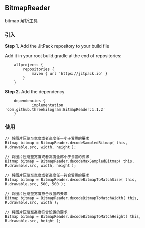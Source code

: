 
## BitmapReader

bitmap 解析工具

### 引入

**Step 1.** Add the JitPack repository to your build file

Add it in your root build.gradle at the end of repositories:

```
	allprojects {
		repositories {
			maven { url 'https://jitpack.io' }
		}
	}
```

**Step 2.** Add the dependency

```
	dependencies {
	        implementation 'com.github.threekilogram:BitmapReader:1.1.2'
	}
```

### 使用

```
// 将图片压缩至宽度或者高度任一小于设置的要求
Bitmap bitmap = BitmapReader.decodeSampledBitmap( this, R.drawable.src, width, height );
```

```
// 将图片压缩至宽度或者高度全部小于设置的要求
Bitmap bitmap = BitmapReader.decodeMaxSampledBitmap( this, R.drawable.src, width, height );
```

```
// 将图片压缩至宽度或者高度任一符合设置的要求
Bitmap bitmap = BitmapReader.decodeBitmapToMatchSize( this, R.drawable.src, 500, 500 );
```

```
// 将图片压缩至宽度符合设置的要求
Bitmap bitmap = BitmapReader.decodeBitmapToMatchWidth( this, R.drawable.src, width );
```

```
// 将图片压缩至高度符合设置的要求
Bitmap bitmap = BitmapReader.decodeBitmapToMatchHeight( this, R.drawable.src, height );
```